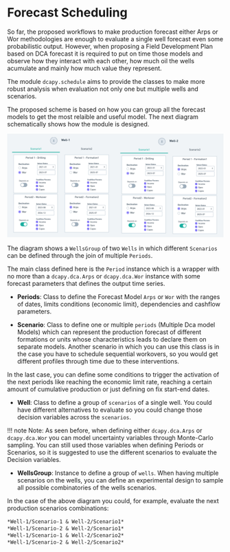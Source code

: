 # Forecast Scheduling

So far, the proposed workflows to make production forecast either Arps or Wor methodologies are enough to evaluate a single well forecast even some  probabilistic output. However, when proposing a Field Development Plan based on DCA forecast it is required to put on time those models and observe how they interact with each other, how much oil the wells acumulate and mainly how much value they represent. 

The module `dcapy.schedule` aims to provide the classes to make more robust analysis when evaluation not only one but multiple wells and scenarios. 

The proposed scheme is based on how you can group all the forecast models to get the most relaible and useful model. The next diagram schematically shows how the module is designed.

![schema](schedule_schema.png)

The diagram shows a `WellsGroup` of two `Wells` in which different `Scenarios` can be defined through the join of multiple `Periods`. 

The main class defined here is the `Period` instance which is a wrapper with no more than a `dcapy.dca.Arps` or `dcapy.dca.Wor` instance with some forecast parameters that defines the output time series. 

+ **Periods**: Class to define the Forecast Model `Arps` or `Wor` with the ranges of dates, limits conditions (economic limit), dependencies and cashflow parameters.

+ **Scenario**: Class to define one or multiple `periods` (Multiple Dca model Models) which can represent the production forecast of different formations or units whose characteristics leads to declare them on separate models. Another scenario in which you can use this class is in the case you have to schedule sequential workovers, so you would get different profiles through time due to these interventions.

In the last case, you can define some conditions to trigger the activation of the next periods like reaching the economic limit rate, reaching a certain amount of cumulative production or just defining on fix start-end dates.

+ **Well**: Class to define a group of `scenarios` of a single well. You could have different alternatives to evaluate so you could change those decision variables across the `scenarios`. 

!!! note
    Note: As seen before, when defining either `dcapy.dca.Arps` or `dcapy.dca.Wor` you can model uncertainty variables through Monte-Carlo sampling. You can still used those variables when defining Periods or Scenarios, so it is suggested to use the different scenarios to evaluate the Decision variables.

+ **WellsGroup**: Instance to define a group of `wells`. When having multiple scenarios on the wells, you can define an experimental design to sample all possible combinatories of the wells scenarios.

In the case of the above diagram you could, for example, evaluate the next production scenarios combinations:

    *Well-1/Scenario-1 & Well-2/Scenario1*
    *Well-1/Scenario-2 & Well-2/Scenario1*
    *Well-1/Scenario-1 & Well-2/Scenario2*
    *Well-1/Scenario-2 & Well-2/Scenario2*